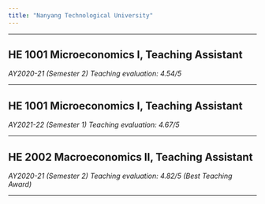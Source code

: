 ```yaml
---
title: "Nanyang Technological University" 
---
```


---

## HE 1001 Microeconomics I, Teaching Assistant  
  *AY2020-21 (Semester 2)*
  *Teaching evaluation: 4.54/5*
  
---
  
## HE 1001 Microeconomics I, Teaching Assistant  
  *AY2021-22 (Semester 1)*
  *Teaching evaluation: 4.67/5*
  
---

## HE 2002 Macroeconomics II, Teaching Assistant  
  *AY2020-21 (Semester 2)*
  *Teaching evaluation: 4.82/5 (Best Teaching Award)*
  
---
